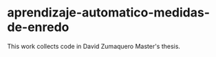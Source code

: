 # aprendizaje-automatico-medidas-de-enredo
This work collects code in  David Zumaquero Master's thesis. 
